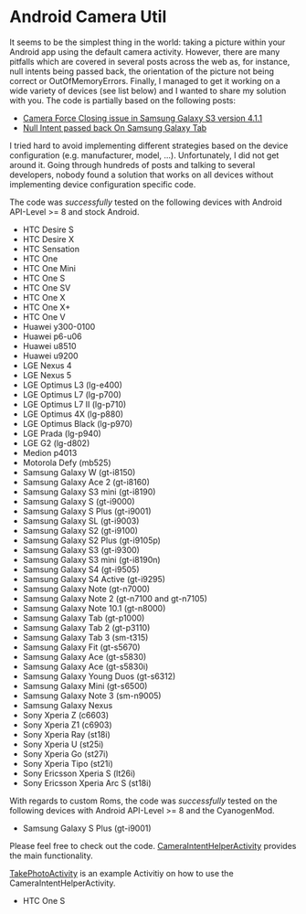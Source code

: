 Android Camera Util
===================

It seems to be the simplest thing in the world: taking a picture within your Android app using the default camera activity. However, there are many pitfalls which are covered in several posts across the web as, for instance, null intents being passed back, the orientation of the picture not being correct or OutOfMemoryErrors. Finally, I managed to get it working on a wide variety of devices (see list below) and I wanted to share my solution with you. The code is partially based on the following posts:

* [Camera Force Closing issue in Samsung Galaxy S3 version 4.1.1](http://stackoverflow.com/questions/14495304/camera-force-closing-issue-in-samsung-galaxy-s3-version-4-1-1)
* [Null Intent passed back On Samsung Galaxy Tab](http://kevinpotgieter.wordpress.com/2011/03/30/null-intent-passed-back-on-samsung-galaxy-tab/)

I tried hard to avoid implementing different strategies based on the device configuration (e.g. manufacturer, model, ...). Unfortunately, I did not get around it. Going through hundreds of posts and talking to several developers, nobody found a solution that works on all devices without implementing device configuration specific code.


The code was _successfully_ tested on the following devices with Android API-Level >= 8 and stock Android.

* HTC Desire S
* HTC Desire X
* HTC Sensation
* HTC One
* HTC One Mini
* HTC One S
* HTC One SV
* HTC One X
* HTC One X+
* HTC One V
* Huawei y300-0100
* Huawei p6-u06
* Huawei u8510
* Huawei u9200
* LGE Nexus 4
* LGE Nexus 5
* LGE Optimus L3 (lg-e400)
* LGE Optimus L7 (lg-p700)
* LGE Optimus L7 II (lg-p710)
* LGE Optimus 4X (lg-p880)
* LGE Optimus Black (lg-p970)
* LGE Prada (lg-p940)
* LGE G2 (lg-d802)
* Medion p4013
* Motorola Defy (mb525)
* Samsung Galaxy W (gt-i8150)
* Samsung Galaxy Ace 2 (gt-i8160)
* Samsung Galaxy S3 mini (gt-i8190)
* Samsung Galaxy S (gt-i9000)
* Samsung Galaxy S Plus (gt-i9001)
* Samsung Galaxy SL (gt-i9003)
* Samsung Galaxy S2 (gt-i9100)
* Samsung Galaxy S2 Plus (gt-i9105p)
* Samsung Galaxy S3 (gt-i9300)
* Samsung Galaxy S3 mini (gt-i8190n)
* Samsung Galaxy S4 (gt-i9505)
* Samsung Galaxy S4 Active (gt-i9295)
* Samsung Galaxy Note (gt-n7000)
* Samsung Galaxy Note 2 (gt-n7100 and gt-n7105)
* Samsung Galaxy Note 10.1 (gt-n8000)
* Samsung Galaxy Tab (gt-p1000)
* Samsung Galaxy Tab 2 (gt-p3110)
* Samsung Galaxy Tab 3 (sm-t315)
* Samsung Galaxy Fit (gt-s5670)
* Samsung Galaxy Ace (gt-s5830)
* Samsung Galaxy Ace (gt-s5830i)
* Samsung Galaxy Young Duos (gt-s6312)
* Samsung Galaxy Mini (gt-s6500)
* Samsung Galaxy Note 3 (sm-n9005)
* Samsung Galaxy Nexus
* Sony Xperia Z (c6603)
* Sony Xperia Z1 (c6903)
* Sony Xperia Ray (st18i)
* Sony Xperia U (st25i)
* Sony Xperia Go (st27i)
* Sony Xperia Tipo (st21i)
* Sony Ericsson Xperia S (lt26i)
* Sony Ericsson Xperia Arc S (st18i)


With regards to custom Roms, the code  was _successfully_ tested on the following devices with Android API-Level >= 8 and the CyanogenMod.

* Samsung Galaxy S Plus (gt-i9001)


Please feel free to check out the code. [CameraIntentHelperActivity](https://github.com/ralfgehrer/AndroidCameraUtil/blob/master/src/de/ecotastic/android/camerautil/lib/CameraIntentHelperActivity.java) provides the main functionality.

[TakePhotoActivity](https://github.com/ralfgehrer/AndroidCameraUtil/blob/master/src/de/ecotastic/android/camerautil/example/TakePhotoActivity.java) is an example Activitiy on how to use the CameraIntentHelperActivity.
* HTC One S
